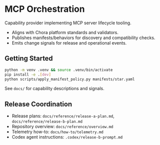 # MCP Orchestration

Capability provider implementing MCP server lifecycle tooling.

- Aligns with Chora platform standards and validators.
- Publishes manifests/behaviors for discovery and compatibility checks.
- Emits change signals for release and operational events.

## Getting Started

```bash
python -m venv .venv && source .venv/bin/activate
pip install -e .[dev]
python scripts/apply_manifest_policy.py manifests/star.yaml
```

See `docs/` for capability descriptions and signals.

## Release Coordination

- Release plans: `docs/reference/release-a-plan.md`, `docs/reference/release-b-plan.md`
- Repository overview: `docs/reference/overview.md`
- Telemetry how-to: `docs/how-to/telemetry.md`
- Codex agent instructions: `.codex/release-b-prompt.md`

